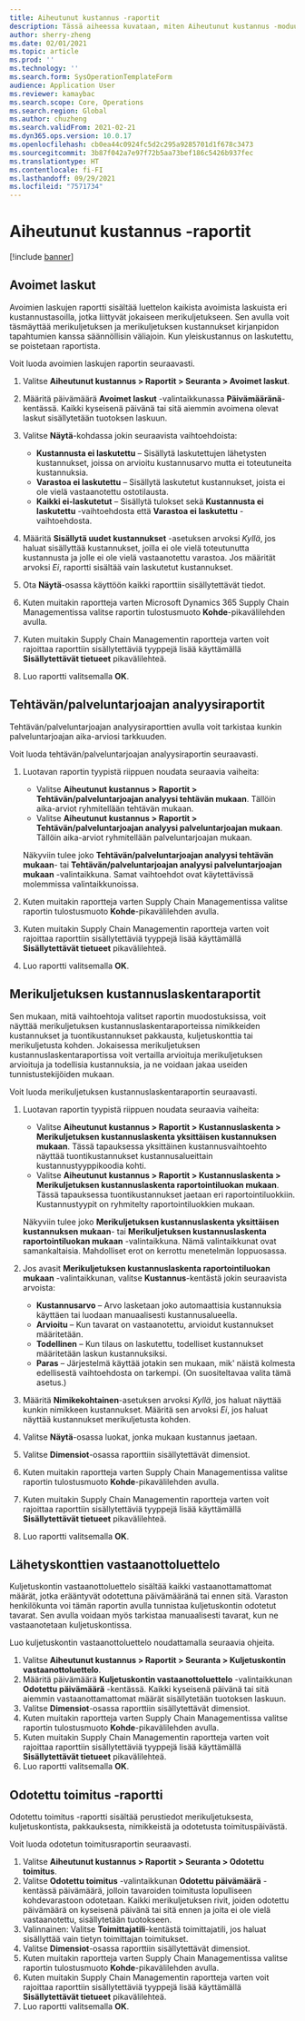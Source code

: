 ```yaml
---
title: Aiheutunut kustannus -raportit
description: Tässä aiheessa kuvataan, miten Aiheutunut kustannus -moduulissa käytettävissä olevia erilaisia raportteja löytyy ja käytetään.
author: sherry-zheng
ms.date: 02/01/2021
ms.topic: article
ms.prod: ''
ms.technology: ''
ms.search.form: SysOperationTemplateForm
audience: Application User
ms.reviewer: kamaybac
ms.search.scope: Core, Operations
ms.search.region: Global
ms.author: chuzheng
ms.search.validFrom: 2021-02-21
ms.dyn365.ops.version: 10.0.17
ms.openlocfilehash: cb0ea44c0924fc5d2c295a9285701d1f678c3473
ms.sourcegitcommit: 3b87f042a7e97f72b5aa73bef186c5426b937fec
ms.translationtype: HT
ms.contentlocale: fi-FI
ms.lasthandoff: 09/29/2021
ms.locfileid: "7571734"
---
```

# <a name="landed-cost-reports"></a>Aiheutunut kustannus -raportit

[!include [banner](../../includes/banner.md)]

## <a name="outstanding-invoices"></a>Avoimet laskut

Avoimien laskujen raportti sisältää luettelon kaikista avoimista laskuista eri kustannustasoilla, jotka liittyvät jokaiseen merikuljetukseen. Sen avulla voit täsmäyttää merikuljetuksen ja merikuljetuksen kustannukset kirjanpidon tapahtumien kanssa säännöllisin väliajoin. Kun yleiskustannus on laskutettu, se poistetaan raportista.

Voit luoda avoimien laskujen raportin seuraavasti.

1. Valitse **Aiheutunut kustannus \> Raportit \> Seuranta \> Avoimet laskut**.
1. Määritä päivämäärä **Avoimet laskut** -valintaikkunassa **Päivämääränä**-kentässä. Kaikki kyseisenä päivänä tai sitä aiemmin avoimena olevat laskut sisällytetään tuotoksen laskuun.
1. Valitse **Näytä**-kohdassa jokin seuraavista vaihtoehdoista:

    - **Kustannusta ei laskutettu** – Sisällytä laskutettujen lähetysten kustannukset, joissa on arvioitu kustannusarvo mutta ei toteutuneita kustannuksia.
    - **Varastoa ei laskutettu** – Sisällytä laskutetut kustannukset, joista ei ole vielä vastaanotettu ostotilausta.
    - **Kaikki ei-laskutetut** – Sisällytä tulokset sekä **Kustannusta ei laskutettu** -vaihtoehdosta että **Varastoa ei laskutettu** -vaihtoehdosta.

1. Määritä **Sisällytä uudet kustannukset** -asetuksen arvoksi *Kyllä*, jos haluat sisällyttää kustannukset, joilla ei ole vielä toteutunutta kustannusta ja jolle ei ole vielä vastaanotettu varastoa. Jos määrität arvoksi *Ei*, raportti sisältää vain laskutetut kustannukset.
1. Ota **Näytä**-osassa käyttöön kaikki raporttiin sisällytettävät tiedot.
1. Kuten muitakin raportteja varten Microsoft Dynamics 365 Supply Chain Managementissa valitse raportin tulostusmuoto **Kohde**-pikavälilehden avulla.
1. Kuten muitakin Supply Chain Managementin raportteja varten voit rajoittaa raporttiin sisällytettäviä tyyppejä lisää käyttämällä **Sisällytettävät tietueet** pikavälilehteä.
1. Luo raportti valitsemalla **OK**.

## <a name="activityprovider-analysis-reports"></a>Tehtävän/palveluntarjoajan analyysiraportit

Tehtävän/palveluntarjoajan analyysiraporttien avulla voit tarkistaa kunkin palveluntarjoajan aika-arviosi tarkkuuden.

Voit luoda tehtävän/palveluntarjoajan analyysiraportin seuraavasti.

1. Luotavan raportin tyypistä riippuen noudata seuraavia vaiheita:

    - Valitse **Aiheutunut kustannus \> Raportit \> Tehtävän/palveluntarjoajan analyysi tehtävän mukaan**. Tällöin aika-arviot ryhmitellään tehtävän mukaan.
    - Valitse **Aiheutunut kustannus \> Raportit \> Tehtävän/palveluntarjoajan analyysi palveluntarjoajan mukaan**. Tällöin aika-arviot ryhmitellään palveluntarjoajan mukaan.

    Näkyviin tulee joko **Tehtävän/palveluntarjoajan analyysi tehtävän mukaan**- tai **Tehtävän/palveluntarjoajan analyysi palveluntarjoajan mukaan** -valintaikkuna. Samat vaihtoehdot ovat käytettävissä molemmissa valintaikkunoissa.

1. Kuten muitakin raportteja varten Supply Chain Managementissa valitse raportin tulostusmuoto **Kohde**-pikavälilehden avulla.
1. Kuten muitakin Supply Chain Managementin raportteja varten voit rajoittaa raporttiin sisällytettäviä tyyppejä lisää käyttämällä **Sisällytettävät tietueet** pikavälilehteä.
1. Luo raportti valitsemalla **OK**.

## <a name="voyage-costing-reports"></a>Merikuljetuksen kustannuslaskentaraportit

Sen mukaan, mitä vaihtoehtoja valitset raportin muodostuksissa, voit näyttää merikuljetuksen kustannuslaskentaraporteissa nimikkeiden kustannukset ja tuontikustannukset pakkausta, kuljetuskonttia tai merikuljetusta kohden. Jokaisessa merikuljetuksen kustannuslaskentaraportissa voit vertailla arvioituja merikuljetuksen arvioituja ja todellisia kustannuksia, ja ne voidaan jakaa useiden tunnistustekijöiden mukaan.

Voit luoda merikuljetuksen kustannuslaskentaraportin seuraavasti.

1. Luotavan raportin tyypistä riippuen noudata seuraavia vaiheita:

    - Valitse **Aiheutunut kustannus \> Raportit \> Kustannuslaskenta \> Merikuljetuksen kustannuslaskenta yksittäisen kustannuksen mukaan**. Tässä tapauksessa yksittäinen kustannusvaihtoehto näyttää tuontikustannukset kustannusalueittain kustannustyyppikoodia kohti.
    - Valitse **Aiheutunut kustannus \> Raportit \> Kustannuslaskenta \> Merikuljetuksen kustannuslaskenta raportointiluokan mukaan**. Tässä tapauksessa tuontikustannukset jaetaan eri raportointiluokkiin. Kustannustyypit on ryhmitelty raportointiluokkien mukaan.

    Näkyviin tulee joko **Merikuljetuksen kustannuslaskenta yksittäisen kustannuksen mukaan**- tai **Merikuljetuksen kustannuslaskenta raportointiluokan mukaan** -valintaikkuna. Nämä valintaikkunat ovat samankaltaisia. Mahdolliset erot on kerrottu menetelmän loppuosassa.

1. Jos avasit **Merikuljetuksen kustannuslaskenta raportointiluokan mukaan** -valintaikkunan, valitse **Kustannus**-kentästä jokin seuraavista arvoista:

    - **Kustannusarvo** – Arvo lasketaan joko automaattisia kustannuksia käyttäen tai luodaan manuaalisesti kustannusalueella.
    - **Arvioitu** – Kun tavarat on vastaanotettu, arvioidut kustannukset määritetään.
    - **Todellinen** – Kun tilaus on laskutettu, todelliset kustannukset määritetään laskun kustannuksiksi.
    - **Paras** – Järjestelmä käyttää jotakin sen mukaan, mik' näistä kolmesta edellisestä vaihtoehdosta on tarkempi. (On suositeltavaa valita tämä asetus.)

1. Määritä **Nimikekohtainen**-asetuksen arvoksi *Kyllä*, jos haluat näyttää kunkin nimikkeen kustannukset. Määritä sen arvoksi *Ei*, jos haluat näyttää kustannukset merikuljetusta kohden.
1. Valitse **Näytä**-osassa luokat, jonka mukaan kustannus jaetaan.
1. Valitse **Dimensiot**-osassa raporttiin sisällytettävät dimensiot.
1. Kuten muitakin raportteja varten Supply Chain Managementissa valitse raportin tulostusmuoto **Kohde**-pikavälilehden avulla.
1. Kuten muitakin Supply Chain Managementin raportteja varten voit rajoittaa raporttiin sisällytettäviä tyyppejä lisää käyttämällä **Sisällytettävät tietueet** pikavälilehteä.
1. Luo raportti valitsemalla **OK**.

## <a name="shipping-container-receipts-list"></a>Lähetyskonttien vastaanottoluettelo

Kuljetuskontin vastaanottoluettelo sisältää kaikki vastaanottamattomat määrät, jotka erääntyvät odotettuna päivämääränä tai ennen sitä. Varaston henkilökunta voi tämän raportin avulla tunnistaa kuljetuskontin odotetut tavarat. Sen avulla voidaan myös tarkistaa manuaalisesti tavarat, kun ne vastaanotetaan kuljetuskontissa.

Luo kuljetuskontin vastaanottoluettelo noudattamalla seuraavia ohjeita.

1. Valitse **Aiheutunut kustannus \> Raportit \> Seuranta \> Kuljetuskontin vastaanottoluettelo**.
1. Määritä päivämäärä **Kuljetuskontin vastaanottoluettelo** -valintaikkunan **Odotettu päivämäärä** -kentässä. Kaikki kyseisenä päivänä tai sitä aiemmin vastaanottamattomat määrät sisällytetään tuotoksen laskuun.
1. Valitse **Dimensiot**-osassa raporttiin sisällytettävät dimensiot.
1. Kuten muitakin raportteja varten Supply Chain Managementissa valitse raportin tulostusmuoto **Kohde**-pikavälilehden avulla.
1. Kuten muitakin Supply Chain Managementin raportteja varten voit rajoittaa raporttiin sisällytettäviä tyyppejä lisää käyttämällä **Sisällytettävät tietueet** pikavälilehteä.
1. Luo raportti valitsemalla **OK**.

## <a name="expected-delivery-report"></a>Odotettu toimitus -raportti

Odotettu toimitus -raportti sisältää perustiedot merikuljetuksesta, kuljetuskontista, pakkauksesta, nimikkeistä ja odotetusta toimituspäivästä.

Voit luoda odotetun toimitusraportin seuraavasti.

1. Valitse **Aiheutunut kustannus \> Raportit \> Seuranta \> Odotettu toimitus**.
1. Valitse **Odotettu toimitus** -valintaikkunan **Odotettu päivämäärä** -kentässä päivämäärä, jolloin tavaroiden toimitusta lopulliseen kohdevarastoon odotetaan. Kaikki merikuljetuksen rivit, joiden odotettu päivämäärä on kyseisenä päivänä tai sitä ennen ja joita ei ole vielä vastaanotettu, sisällytetään tuotokseen.
1. Valinnainen: Valitse **Toimittajatili**-kentästä toimittajatili, jos haluat sisällyttää vain tietyn toimittajan toimitukset.
1. Valitse **Dimensiot**-osassa raporttiin sisällytettävät dimensiot.
1. Kuten muitakin raportteja varten Supply Chain Managementissa valitse raportin tulostusmuoto **Kohde**-pikavälilehden avulla.
1. Kuten muitakin Supply Chain Managementin raportteja varten voit rajoittaa raporttiin sisällytettäviä tyyppejä lisää käyttämällä **Sisällytettävät tietueet** pikavälilehteä.
1. Luo raportti valitsemalla **OK**.
